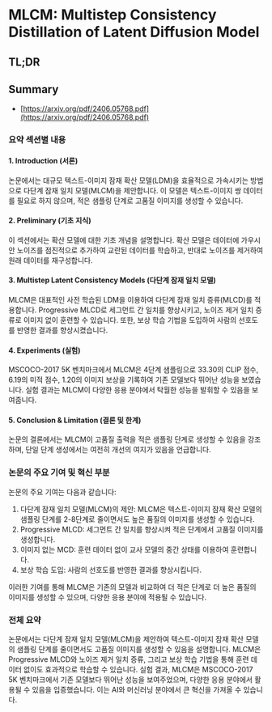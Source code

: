 # MLCM: Multistep Consistency Distillation of Latent Diffusion Model
## TL;DR
## Summary
- [https://arxiv.org/pdf/2406.05768.pdf](https://arxiv.org/pdf/2406.05768.pdf)

### 요약 섹션별 내용

#### 1. Introduction (서론)
논문에서는 대규모 텍스트-이미지 잠재 확산 모델(LDM)을 효율적으로 가속시키는 방법으로 다단계 잠재 일치 모델(MLCM)을 제안합니다. 이 모델은 텍스트-이미지 쌍 데이터를 필요로 하지 않으며, 적은 샘플링 단계로 고품질 이미지를 생성할 수 있습니다.

#### 2. Preliminary (기초 지식)
이 섹션에서는 확산 모델에 대한 기초 개념을 설명합니다. 확산 모델은 데이터에 가우시안 노이즈를 점진적으로 추가하여 교란된 데이터를 학습하고, 반대로 노이즈를 제거하여 원래 데이터를 재구성합니다.

#### 3. Multistep Latent Consistency Models (다단계 잠재 일치 모델)
MLCM은 대표적인 사전 학습된 LDM을 이용하여 다단계 잠재 일치 증류(MLCD)를 적용합니다. Progressive MLCD로 세그먼트 간 일치를 향상시키고, 노이즈 제거 일치 증류로 이미지 없이 훈련할 수 있습니다. 또한, 보상 학습 기법을 도입하여 사람의 선호도를 반영한 결과를 향상시켰습니다.

#### 4. Experiments (실험)
MSCOCO-2017 5K 벤치마크에서 MLCM은 4단계 샘플링으로 33.30의 CLIP 점수, 6.19의 미적 점수, 1.20의 이미지 보상을 기록하여 기존 모델보다 뛰어난 성능을 보였습니다. 실험 결과는 MLCM이 다양한 응용 분야에서 탁월한 성능을 발휘할 수 있음을 보여줍니다.

#### 5. Conclusion & Limitation (결론 및 한계)
논문의 결론에서는 MLCM이 고품질 출력을 적은 샘플링 단계로 생성할 수 있음을 강조하며, 단일 단계 생성에서는 여전히 개선의 여지가 있음을 언급합니다.

### 논문의 주요 기여 및 혁신 부분

논문의 주요 기여는 다음과 같습니다:
1. 다단계 잠재 일치 모델(MLCM)의 제안: MLCM은 텍스트-이미지 잠재 확산 모델의 샘플링 단계를 2-8단계로 줄이면서도 높은 품질의 이미지를 생성할 수 있습니다.
2. Progressive MLCD: 세그먼트 간 일치를 향상시켜 적은 단계에서 고품질 이미지를 생성합니다.
3. 이미지 없는 MCD: 훈련 데이터 없이 교사 모델의 중간 상태를 이용하여 훈련합니다.
4. 보상 학습 도입: 사람의 선호도를 반영한 결과를 향상시킵니다.

이러한 기여를 통해 MLCM은 기존의 모델과 비교하여 더 적은 단계로 더 높은 품질의 이미지를 생성할 수 있으며, 다양한 응용 분야에 적용될 수 있습니다.

### 전체 요약

논문에서는 다단계 잠재 일치 모델(MLCM)을 제안하여 텍스트-이미지 잠재 확산 모델의 샘플링 단계를 줄이면서도 고품질 이미지를 생성할 수 있음을 설명합니다. MLCM은 Progressive MLCD와 노이즈 제거 일치 증류, 그리고 보상 학습 기법을 통해 훈련 데이터 없이도 효과적으로 학습할 수 있습니다. 실험 결과, MLCM은 MSCOCO-2017 5K 벤치마크에서 기존 모델보다 뛰어난 성능을 보여주었으며, 다양한 응용 분야에서 활용될 수 있음을 입증했습니다. 이는 AI와 머신러닝 분야에서 큰 혁신을 가져올 수 있습니다.
